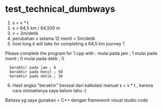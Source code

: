 # test_technical_dumbways

1. s = v * t
2. s = 64,5 km / 64,500 m
3. v = 3m/detik
4. perubahan v selama 12 menit = 5m/detik
5. how long it will take for completing a 64,5 km journey ?

  Please complete the program for 1.cpp with :
      mulai pada jam ; 1
      mulai pada menit ; 0
      mulai pada detik ; 0

      berakhir pada jam ; 6
      berakhir pada menit ; 50
      berakhir pada detik ; 30

6. Hasil angka "berakhir" berasal dari kalkulasi manual s = v * t , karena cara otomatisnya saya belum tahu :)

Bahasa yg saya gunakan = C++ dengan framework visual studio code
